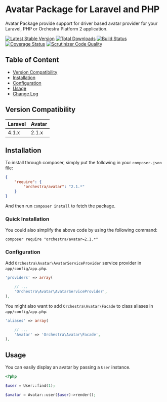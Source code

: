 Avatar Package for Laravel and PHP
==============

Avatar Package provide support for driver based avatar provider for your Laravel, PHP or Orchestra Platform 2 application.

[![Latest Stable Version](https://poser.pugx.org/orchestra/avatar/v/stable.png)](https://packagist.org/packages/orchestra/avatar)
[![Total Downloads](https://poser.pugx.org/orchestra/avatar/downloads.png)](https://packagist.org/packages/orchestra/avatar)
[![Build Status](https://travis-ci.org/orchestral/avatar.svg?branch=2.1)](https://travis-ci.org/orchestral/avatar)
[![Coverage Status](https://coveralls.io/repos/orchestral/avatar/badge.png?branch=2.1)](https://coveralls.io/r/orchestral/avatar?branch=2.1)
[![Scrutinizer Code Quality](https://scrutinizer-ci.com/g/orchestral/avatar/badges/quality-score.png?b=2.1)](https://scrutinizer-ci.com/g/orchestral/avatar/?branch=2.1)

## Table of Content

* [Version Compatibility](#compatibility)
* [Installation](#installation)
* [Configuration](#configuration)
* [Usage](#usage)
* [Change Log](http://orchestraplatform.com/docs/latest/components/avatar/changes#v2-1)

## Version Compatibility

Laravel  | Avatar
:--------|:---------
 4.1.x   | 2.1.x

## Installation

To install through composer, simply put the following in your `composer.json` file:

```json
{
	"require": {
		"orchestra/avatar": "2.1.*"
	}
}
```

And then run `composer install` to fetch the package.

### Quick Installation

You could also simplify the above code by using the following command:

```
composer require "orchestra/avatar=2.1.*"
```

### Configuration

Add `Orchestra\Avatar\AvatarServiceProvider` service provider in `app/config/app.php`.

```php
'providers' => array(

	// ...
	'Orchestra\Avatar\AvatarServiceProvider',
),
```

You might also want to add `Orchestra\Avatar\Facade` to class aliases in `app/config/app.php`:

```php
'aliases' => array(

	// ...
	'Avatar' => 'Orchestra\Avatar\Facade',
),
```

## Usage

You can easily display an avatar by passing a `User` instance.

```php
<?php

$user = User::find(1);

$avatar = Avatar::user($user)->render();
```
